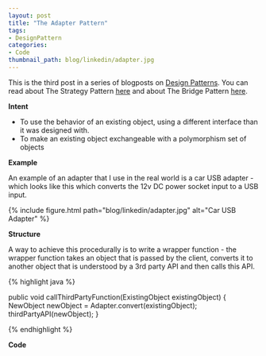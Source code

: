```yaml
---
layout: post
title: "The Adapter Pattern"
tags:
- DesignPattern
categories:
- Code
thumbnail_path: blog/linkedin/adapter.jpg
---
```


This is the third post in a series of blogposts on [Design Patterns](https://en.wikipedia.org/wiki/Software_design_pattern). You can read about The Strategy Pattern [here](http://kaushik88.github.io/blog/2015/08/18/the-strategy-pattern/) and about The Bridge Pattern [here](http://kaushik88.github.io/blog/2015/08/23/the-bridge-pattern/).

**Intent**

* To use the behavior of an existing object, using a different interface than it was designed with.
* To make an existing object exchangeable with a polymorphism set of objects

**Example**

An example of an adapter that I use in the real world is a car USB adapter - which looks like this which converts the 12v DC power socket input to a USB input.

{% include figure.html path="blog/linkedin/adapter.jpg" alt="Car USB Adapter" %}

**Structure**

A way to achieve this procedurally is to write a wrapper function - the wrapper function takes an object that is passed by the client, converts it to another object that is understood by a 3rd party API and then calls this API.

{% highlight java %}

public void callThirdPartyFunction(ExistingObject existingObject) {
	NewObject newObject = Adapter.convert(existingObject);
	thirdPartyAPI(newObject);
}

{% endhighlight %}

**Code**

